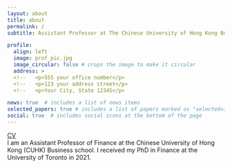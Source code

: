 ```yaml
---
layout: about
title: about
permalink: /
subtitle: Assistant Professor at The Chinese University of Hong Kong Business School

profile:
  align: left
  image: prof_pic.jpg
  image_circular: false # crops the image to make it circular
  address: >
  <!--   <p>555 your office number</p>
  <!--   <p>123 your address street</p>
  <!--   <p>Your City, State 12345</p>

news: true  # includes a list of news items
selected_papers: true # includes a list of papers marked as "selected={true}"
social: true  # includes social icons at the bottom of the page
---
```


<a href = "https://www.dropbox.com/s/77gesw9zy9kh2kp/CV_chanikjo.pdf?dl=0">CV</a> <br>
I am an Assistant Professor of Finance at the Chinese University of Hong Kong (CUHK) Business school. I received my PhD in Finance at the University of Toronto in 2021.  
  <!-- `prof_pic.jpg` and put it in the `img/` folder.

  <!-- Put your address / P.O. box / other info right below your picture. You can also disable any these elements by editing `profile` property of the YAML header of   <!-- your `_pages/about.md`. Edit `_bibliography/papers.bib` and Jekyll will render your [publications page](/al-folio/publications/) automatically.

  <!-- Link to your social media connections, too. This theme is set up to use [Font Awesome icons](http://fortawesome.github.io/Font-Awesome/) and [Academicons]  <!-- (https://jpswalsh.github.io/academicons/), like the ones below. Add your Facebook, Twitter, LinkedIn, Google Scholar, or just disable all of them.

